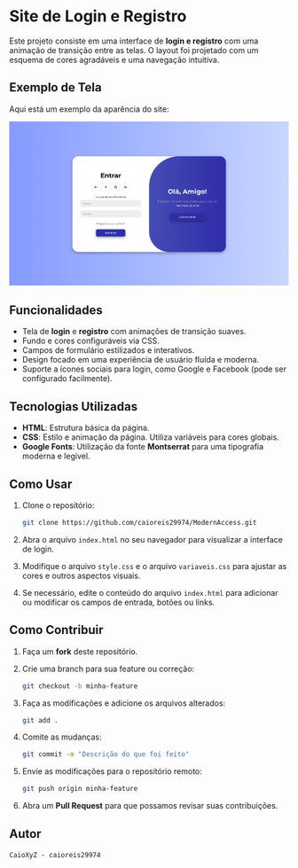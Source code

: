 # Site de Login e Registro

Este projeto consiste em uma interface de **login e registro** com uma animação de transição entre as telas. O layout foi projetado com um esquema de cores agradáveis e uma navegação intuitiva.

## Exemplo de Tela

Aqui está um exemplo da aparência do site:

![Tela de Login](./assets/image.png)

## Funcionalidades

- Tela de **login** e **registro** com animações de transição suaves.
- Fundo e cores configuráveis via CSS.
- Campos de formulário estilizados e interativos.
- Design focado em uma experiência de usuário fluída e moderna.
- Suporte a ícones sociais para login, como Google e Facebook (pode ser configurado facilmente).

## Tecnologias Utilizadas

- **HTML**: Estrutura básica da página.
- **CSS**: Estilo e animação da página. Utiliza variáveis para cores globais.
- **Google Fonts**: Utilização da fonte **Montserrat** para uma tipografia moderna e legível.

## Como Usar

1. Clone o repositório:

    ```bash
    git clone https://github.com/caioreis29974/ModernAccess.git
    ```

2. Abra o arquivo `index.html` no seu navegador para visualizar a interface de login.

3. Modifique o arquivo `style.css` e o arquivo `variaveis.css` para ajustar as cores e outros aspectos visuais.

4. Se necessário, edite o conteúdo do arquivo `index.html` para adicionar ou modificar os campos de entrada, botões ou links.

## Como Contribuir

1. Faça um **fork** deste repositório.
2. Crie uma branch para sua feature ou correção:

    ```bash
    git checkout -b minha-feature
    ```

3. Faça as modificações e adicione os arquivos alterados:

    ```bash
    git add .
    ```

4. Comite as mudanças:

    ```bash
    git commit -m "Descrição do que foi feito"
    ```

5. Envie as modificações para o repositório remoto:

    ```bash
    git push origin minha-feature
    ```

6. Abra um **Pull Request** para que possamos revisar suas contribuições.

## Autor
    CaioXyZ - caioreis29974
